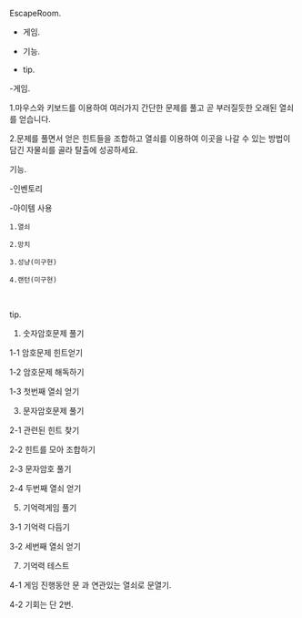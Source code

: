 EscapeRoom.&nbsp;

- 게임.

- 기능.

- tip.
&nbsp;


-게임.

  1.마우스와 키보드를 이용하여 여러가지 간단한 문제를 풀고 곧 부러질듯한 오래된 열쇠를 얻습니다.
  
  2.문제를 풀면서 얻은 힌트들을 조합하고 열쇠를 이용하여 이곳을 나갈 수 있는 방법이 담긴 자물쇠를 골라 탈출에 성공하세요.
&nbsp;


기능.

  -인벤토리
  
  -아이템 사용
  
    1.열쇠
    
    2.망치
    
    3.성냥(미구현)
    
    4.랜턴(미구현)
    
&nbsp;


tip.

1. 숫자암호문제 풀기

  1-1 암호문제 힌트얻기
  
  1-2 암호문제 해독하기
  
  1-3 첫번째 열쇠 얻기
  
3. 문자암호문제 풀기

  2-1 관련된 힌트 찾기
  
  2-2 힌트를 모아 조합하기
  
  2-3 문자암호 풀기
  
  2-4 두번째 열쇠 얻기
  
5. 기억력게임 풀기
   
  3-1 기억력 다듬기
  
  3-2 세번째 열쇠 얻기
  
7. 기억력 테스트
   
  4-1 게임 진행동안 문 과 연관있는 열쇠로 문열기.

  4-2 기회는 단 2번.



